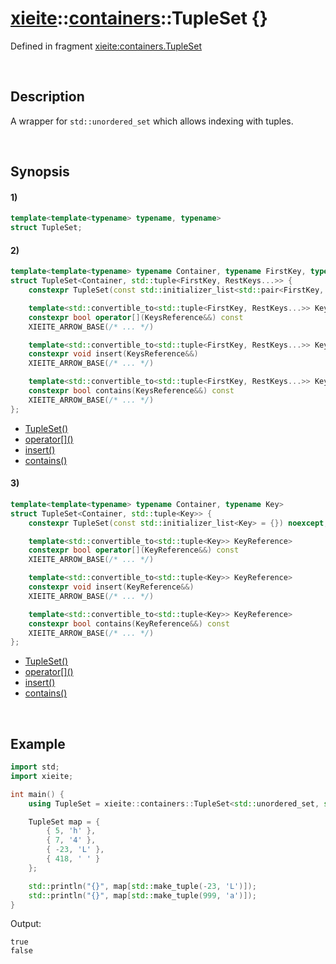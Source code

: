 # [xieite](../../xieite.md)\:\:[containers](../../containers.md)\:\:TupleSet \{\}
Defined in fragment [xieite:containers.TupleSet](../../../src/containers/tuple_set.cpp)

&nbsp;

## Description
A wrapper for `std::unordered_set` which allows indexing with tuples.

&nbsp;

## Synopsis
#### 1)
```cpp
template<template<typename> typename, typename>
struct TupleSet;
```
#### 2)
```cpp
template<template<typename> typename Container, typename FirstKey, typename... RestKeys>
struct TupleSet<Container, std::tuple<FirstKey, RestKeys...>> {
    constexpr TupleSet(const std::initializer_list<std::pair<FirstKey, TupleSet<Container, std::tuple<RestKeys...>>>> = {}) noexcept;

    template<std::convertible_to<std::tuple<FirstKey, RestKeys...>> KeysReference>
    constexpr bool operator[](KeysReference&&) const
    XIEITE_ARROW_BASE(/* ... */)

    template<std::convertible_to<std::tuple<FirstKey, RestKeys...>> KeysReference>
    constexpr void insert(KeysReference&&)
    XIEITE_ARROW_BASE(/* ... */)

    template<std::convertible_to<std::tuple<FirstKey, RestKeys...>> KeysReference>
    constexpr bool contains(KeysReference&&) const
    XIEITE_ARROW_BASE(/* ... */)
};
```
- [TupleSet\(\)](./structures/tuple_set/2/operators/constructor.md)
- [operator\[\]\(\)](./structures/tuple_set/2/operators/array_subscript.md)
- [insert\(\)](./structures/tuple_set/2/insert.md)
- [contains\(\)](./structures/tuple_set/2/contains.md)
#### 3)
```cpp
template<template<typename> typename Container, typename Key>
struct TupleSet<Container, std::tuple<Key>> {
    constexpr TupleSet(const std::initializer_list<Key> = {}) noexcept;

    template<std::convertible_to<std::tuple<Key>> KeyReference>
    constexpr bool operator[](KeyReference&&) const
    XIEITE_ARROW_BASE(/* ... */)

    template<std::convertible_to<std::tuple<Key>> KeyReference>
    constexpr void insert(KeyReference&&)
    XIEITE_ARROW_BASE(/* ... */)

    template<std::convertible_to<std::tuple<Key>> KeyReference>
    constexpr bool contains(KeyReference&&) const
    XIEITE_ARROW_BASE(/* ... */)
};
```
- [TupleSet\(\)](./structures/tuple_set/3/operators/constructor.md)
- [operator\[\]\(\)](./structures/tuple_set/3/operators/array_subscript.md)
- [insert\(\)](./structures/tuple_set/3/insert.md)
- [contains\(\)](./structures/tuple_set/3/contains.md)

&nbsp;

## Example
```cpp
import std;
import xieite;

int main() {
    using TupleSet = xieite::containers::TupleSet<std::unordered_set, std::tuple<int, char>>;

    TupleSet map = {
        { 5, 'h' },
        { 7, '4' },
        { -23, 'L' },
        { 418, ' ' }
    };

    std::println("{}", map[std::make_tuple(-23, 'L')]);
    std::println("{}", map[std::make_tuple(999, 'a')]);
}
```
Output:
```
true
false
```
